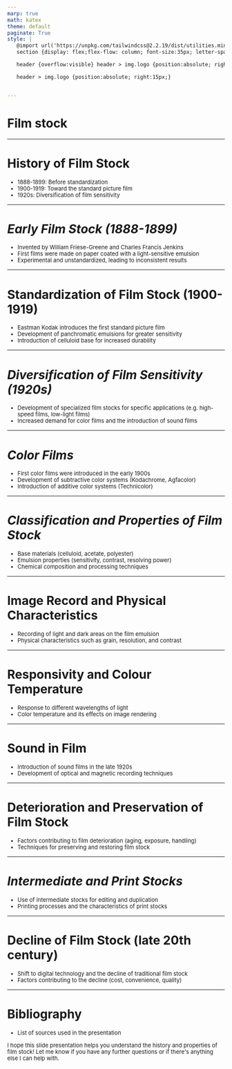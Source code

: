 ```yaml
---
marp: true
math: katex
theme: default
paginate: True
style: |
   @import url('https://unpkg.com/tailwindcss@2.2.19/dist/utilities.min.css');
   section {display: flex;flex-flow: column; font-size:35px; letter-spacing:1.4px;}

   header {overflow:visible} header > img.logo {position:absolute; right:15px;}

   header > img.logo {position:absolute; right:15px;}


---
```

<!-- backgroundImage: url('backgrounds/wwwatercolor (4).png') -->
<!-- _class: lead -->

 # Film stock

---
<style scoped>p,li {font-size:0.88em}</style>

 # History of Film Stock

- 1888-1899: Before standardization
- 1900-1919: Toward the standard picture film
- 1920s: Diversification of film sensitivity

---
<style scoped>p,li {font-size:0.88em}</style>

 # _Early Film Stock (1888-1899)_
- Invented by William Friese-Greene and Charles Francis Jenkins
- First films were made on paper coated with a light-sensitive emulsion
- Experimental and unstandardized, leading to inconsistent results


---
<style scoped>p,li {font-size:0.88em}</style>

 # **Standardization of Film Stock (1900-1919)**

- Eastman Kodak introduces the first standard picture film
- Development of panchromatic emulsions for greater sensitivity
- Introduction of celluloid base for increased durability

---
<style scoped>p,li {font-size:0.92em}</style>

 # _Diversification of Film Sensitivity (1920s)_

- Development of specialized film stocks for specific applications (e.g. high-speed films, low-light films)
- Increased demand for color films and the introduction of sound films

---
<style scoped>p,li {font-size:0.88em}</style>

 # _Color Films_

- First color films were introduced in the early 1900s
- Development of subtractive color systems (Kodachrome, Agfacolor)
- Introduction of additive color systems (Technicolor)

---
<style scoped>p,li {font-size:0.88em}</style>

 # _Classification and Properties of Film Stock_

- Base materials (celluloid, acetate, polyester)
- Emulsion properties (sensitivity, contrast, resolving power)
- Chemical composition and processing techniques

---
<style scoped>p,li {font-size:0.92em}</style>

 # Image Record and Physical Characteristics

- Recording of light and dark areas on the film emulsion
- Physical characteristics such as grain, resolution, and contrast

---
<style scoped>p,li {font-size:0.92em}</style>

 # Responsivity and Colour Temperature

- Response to different wavelengths of light
- Color temperature and its effects on image rendering

---
<style scoped>p,li {font-size:0.92em}</style>

 # Sound in Film
- Introduction of sound films in the late 1920s
- Development of optical and magnetic recording techniques


---
<style scoped>p,li {font-size:0.92em}</style>

 # **Deterioration and Preservation of Film Stock**

- Factors contributing to film deterioration (aging, exposure, handling)
- Techniques for preserving and restoring film stock

---
<style scoped>p,li {font-size:0.92em}</style>

 # _Intermediate and Print Stocks_
- Use of intermediate stocks for editing and duplication
- Printing processes and the characteristics of print stocks


---
<style scoped>p,li {font-size:0.92em}</style>

 # Decline of Film Stock (late 20th century)
- Shift to digital technology and the decline of traditional film stock
- Factors contributing to the decline (cost, convenience, quality)


---
<style scoped>p,li {font-size:0.92em}</style>

 # Bibliography
- List of sources used in the presentation

I hope this slide presentation helps you understand the history and properties of film stock! Let me know if you have any further questions or if there's anything else I can help with.
